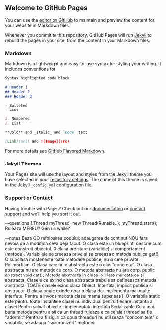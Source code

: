 ## Welcome to GitHub Pages

You can use the [editor on GitHub](https://github.com/XpCyPeNa/learn-java/edit/master/index.md) to maintain and preview the content for your website in Markdown files.

Whenever you commit to this repository, GitHub Pages will run [Jekyll](https://jekyllrb.com/) to rebuild the pages in your site, from the content in your Markdown files.

### Markdown

Markdown is a lightweight and easy-to-use syntax for styling your writing. It includes conventions for

```markdown
Syntax highlighted code block

# Header 1
## Header 2
### Header 3

- Bulleted
- List

1. Numbered
2. List

**Bold** and _Italic_ and `Code` text

[Link](url) and ![Image](src)
```

For more details see [GitHub Flavored Markdown](https://guides.github.com/features/mastering-markdown/).

### Jekyll Themes

Your Pages site will use the layout and styles from the Jekyll theme you have selected in your [repository settings](https://github.com/XpCyPeNa/learn-java/settings). The name of this theme is saved in the Jekyll `_config.yml` configuration file.

### Support or Contact

Having trouble with Pages? Check out our [documentation](https://help.github.com/categories/github-pages-basics/) or [contact support](https://github.com/contact) and we’ll help you sort it out.


--questions
1.Thread myThread=new Thread(Runable..);
myThread.start();
Ruleaza MEREU? Gen un while?

--notes
Baza OO refolosirea codului: adaugarea de continut NOU fara nevoia de a modifica ceva deja facut.
O clasa este un blueprint, descrie cum este construit obiectul. O clasa are stare (variabile) si comportament (metode).
Variabilele se creeaza prive si se creeaza o metoda publica get()
O subclasa mosteneste toate metodele publice, nu si cele private.
Polimorfism. O clasa care nu e abstracta este o clas "concreta". O clasa abstracta nu are metode cu corp.
O metoda abstracta nu are corp. public abstract void eat(); Metoda abstracta in clasa -> clasa marcata ca si abstracta.
Clasele ce extind clasa abstracta trebuie sa defineasca metoda abstracta!
TOATE clasele exind clasa Obiect. 
Interfata, implicit publica si abstracta. O clasa poate exinde doar o clasa dar implementa mai multe interfete.
Pentru a invoca medota clasei mama super.eat().
O variabila static este pentru toate instantele clasei nu individual pentru fiecare instanta a clasei
Pentru salvat obiecte : implenentata interfata Serializable
Ce a mai buna metoda pentru a sti ca un thread ruleaza e ca celalalt thread sa fie "adormit"
Pentru a fi siguri ca doua threaduri nu utilizeaza "concomitent" o variabila, se adauga "syncronized" metodei.



